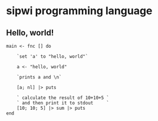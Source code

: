 # sipwi programming language

## Hello, world!

```
main <- fnc [] do

    `set 'a' to "hello, world"`

    a <- "hello, world"    

    `prints a and \n`

    [a; nl] |> puts

    ` calculate the result of 10+10+5 `
    ` and then print it to stdout     `
    [10; 10; 5] |> sum |> puts  
end
```
